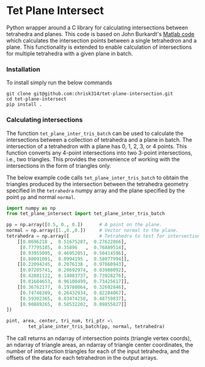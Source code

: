 # Tet Plane Intersect
Python wrapper around a C library for calculating intersections between tetrahedra and planes. This
code is based on John Burkardt's [Matlab
code](https://people.sc.fsu.edu/~jburkardt/m_src/tetrahedron_slice_animate/tetrahedron_slice_animate.html) which calculates the
intersection points between a single tetrahedron and a plane. This functionality is extended to
enable calculation of intersections for multiple tetrahedra with a given plane in batch.

### Installation
To install simply run the below commands

```
git clone git@github.com:chrisk314/tet-plane-intersection.git
cd tet-plane-intersect
pip install .
```

### Calculating intersections
The function `tet_plane_inter_tris_batch` can be used to calculate the intersections between 
a collection of tetrahedra and a plane in batch. The intersection of a tetrahedron with a plane 
has 0, 1, 2, 3, or 4 points. This function converts any 4-point intersections into two 3-point
intersections, i.e., two triangles. This provides the convenience of working with the intersections
in the form of triangles only.

The below example code calls `tet_plane_inter_tris_batch` to obtain the triangles
produced by the intersection between the tetrahedra geometry specified in the `tetrahedra` numpy
array and the plane specified by the point `pp` and normal `normal`.

```python
import numpy as np
from tet_plane_intersect import tet_plane_inter_tris_batch

pp = np.array([0.5, 0., 0.])      # A point on the plane.
normal = np.array([1.,0.,0.])     # Vector normal to the plane.
tetrahedra = np.array([           # Tetrahedra to test for intersection.
    [[0.0696218 ,  0.51675287,  0.27622866],
     [0.77795185,  0.35896   ,  0.76889514],
     [0.93955095,  0.46952051,  0.50414596],
     [0.88091001,  0.0994195 ,  0.58077994]],
    [[0.22094245,  0.2076138 ,  0.97860943],
     [0.07205741,  0.20692974,  0.03908092],
     [0.42881122,  0.14083737,  0.73928276],
     [0.81604653,  0.96100499,  0.73425617]],
    [[0.36762177,  0.19788064,  0.32692846],
     [0.74746389,  0.26432934,  0.82284067],
     [0.59302365,  0.03474258,  0.48759837],
     [0.90889265,  0.50532202,  0.09855027]]
])

pint, area, center, tri_num, tri_ptr =\
        tet_plane_inter_tris_batch(pp, normal, tetrahedra)
```

The call returns an ndarray of intersection points (triangle vertex coords), an ndarray of triangle
areas, an ndarray of triangle center coordinates, the number of intersection triangles for each 
of the input tetrahedra, and the offsets of the data for each tetrahedron in the output arrays.
